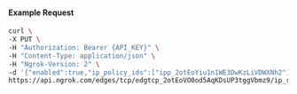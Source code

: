 <!-- Code generated for API Clients. DO NOT EDIT. -->

#### Example Request

```bash
curl \
-X PUT \
-H "Authorization: Bearer {API_KEY}" \
-H "Content-Type: application/json" \
-H "Ngrok-Version: 2" \
-d '{"enabled":true,"ip_policy_ids":["ipp_2otEoYiu1n1WE3DwKzLiVDWXNh2"]}' \
https://api.ngrok.com/edges/tcp/edgtcp_2otEoVO0od5AqKDsUP3tggVbmz9/ip_restriction
```
